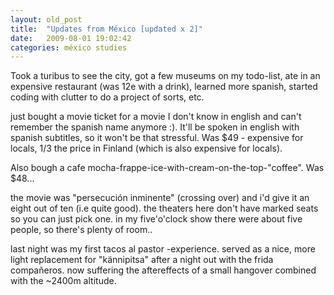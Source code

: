 ```yaml
---
layout: old_post
title:  "Updates from México [updated x 2]"
date:   2009-08-01 19:02:42 
categories: méxico studies 
---
```

Took a turibus to see the city, got a few museums on my todo-list, ate in an expensive restaurant (was 12e with a drink), learned more spanish, started coding with clutter to do a project of sorts, etc.

just bought a movie ticket for a movie I don't know in english and can't remember the spanish name anymore :). It'll be spoken in english with spanish subtitles, so it won't be that stressful. Was $49 - expensive for locals, 1/3 the price in Finland (which is also expensive for locals).

Also bough a cafe mocha-frappe-ice-with-cream-on-the-top-"coffee". Was $48...

the movie was "persecución inminente" (crossing over) and i'd give it an eight out of ten (i.e quite good). the theaters here don't have marked seats so you can just pick one. in my five'o'clock show there were about five people, so there's plenty of room..

last night was my first tacos al pastor -experience. served as a nice, more light replacement for "kännipitsa" after a night out with the frida compañeros. now suffering the aftereffects of a small hangover combined with the ~2400m altitude.
